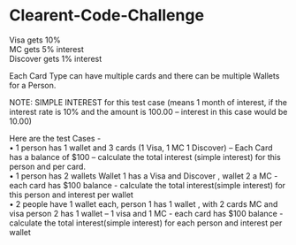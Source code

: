 # Clearent-Code-Challenge

Visa gets 10%<br/>
MC gets 5% interest<br/>
Discover gets 1% interest<br/>

Each Card Type can have multiple cards and there can be multiple Wallets for a Person.

NOTE: SIMPLE INTEREST for this test case (means 1 month of interest, if the interest rate is 10% and the
amount is 100.00 – interest in this case would be 10.00)

Here are the test Cases -<br/>
• 1 person has 1 wallet and 3 cards (1 Visa, 1 MC 1 Discover) – Each Card has a balance of $100 –
calculate the total interest (simple interest) for this person and per card.<br/>
• 1 person has 2 wallets Wallet 1 has a Visa and Discover , wallet 2 a MC - each card has $100 balance -
calculate the total interest(simple interest) for this person and interest per wallet<br/>
• 2 people have 1 wallet each, person 1 has 1 wallet , with 2 cards MC and visa person 2
has 1 wallet – 1 visa and 1 MC - each card has $100 balance - calculate the total
interest(simple interest) for each person and interest per wallet
